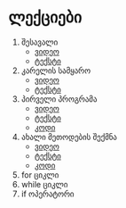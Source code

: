 # ლექციები
1. შესავალი
    * [ვიდეო](list.md)
    * [ტექსტი](lectures/1-intro/1-intro.md)
2. კარელის სამყარო
    * [ვიდეო](list.md)
    * [ტექსტი](lectures/2-karel-world/2-karel-world.md)
3. პირველი პროგრამა
    * [ვიდეო](list.md)
    * [ტექსტი](lectures/3-first-program/3-first-program.md)
    * [კოდი](lectures/3-first-program/FirstProgram.java)
4. ახალი მეთოდების შექმნა
    * [ვიდეო](list.md)
    * [ტექსტი](lectures/4-new-methods/4-new-methods.md)
    * [კოდი](lectures/4-new-methods/FirstProgram.java)
5. for ციკლი
6. while ციკლი
7. if ოპერატორი
